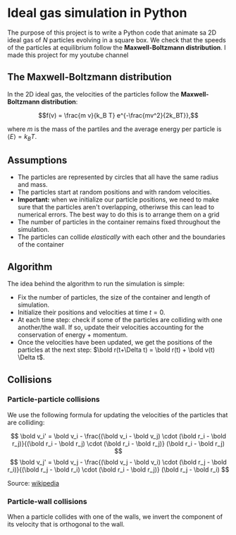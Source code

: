 # Ideal gas simulation in Python

The purpose of this project is to write a Python code that animate sa 2D ideal gas of $N$ particles evolving in a square box. 
We check that the speeds of the particles at equilibrium follow the **Maxwell-Boltzmann distribution**. 
I made this project for my youtube channel

## The Maxwell-Boltzmann distribution

In the 2D ideal gas, the velocities of the particles follow the **Maxwell-Boltzmann distribution**: 

$$f(v) = \frac{m v}{k_B T} e^{-\frac{mv^2}{2k_BT}},$$

where $m$ is the mass of the partiles and the average energy per particle is $\langle E \rangle=k_B T.$ 

## Assumptions
* The particles are represented by circles that all have the same radius and mass. 
* The particles start at random positions and with random velocities. 
* **Important:** when we initialize our particle positions, we need to make sure that the particles aren't overlapping, otheriwse this can lead to numerical errors. The best way to do this is to arrange them on a grid
* The number of particles in the container remains fixed throughout the simulation. 
* The particles can collide *elastically* with each other and the boundaries of the container


## Algorithm 
The idea behind the algorithm to run the simulation is simple: 

* Fix the number of particles, the size of the container and length of simulation.
* Initialize their positions and velocities at time $t=0$. 
* At each time step: check if some of the particles are colliding with one another/the wall. If so, update their velocities accounting for the conservation of energy + momentum.
* Once the velocities have been updated, we get the positions of the particles at the next step: $\bold r(t+\Delta t) = \bold r(t) + \bold v(t) \Delta t$.

## Collisions 
### Particle-particle collisions
We use the following formula for updating the velocities of the particles that are colliding:

$$ \bold v_i' = \bold v_i - \frac{(\bold v_i - \bold v_j) \cdot (\bold r_i - \bold r_j)}{(\bold r_i - \bold r_j) \cdot (\bold r_i - \bold r_j)} (\bold r_i - \bold r_j) $$
$$ \bold v_j' = \bold v_j - \frac{(\bold v_j - \bold v_i) \cdot (\bold r_j - \bold r_i)}{(\bold r_j - \bold r_i) \cdot (\bold r_i - \bold r_j)} (\bold r_j - \bold r_i) $$ 

Source: [wikipedia](https://en.wikipedia.org/wiki/Elastic_collision)

### Particle-wall collisions
When a particle collides with one of the walls, we invert the component of its velocity that is orthogonal to the wall. 
